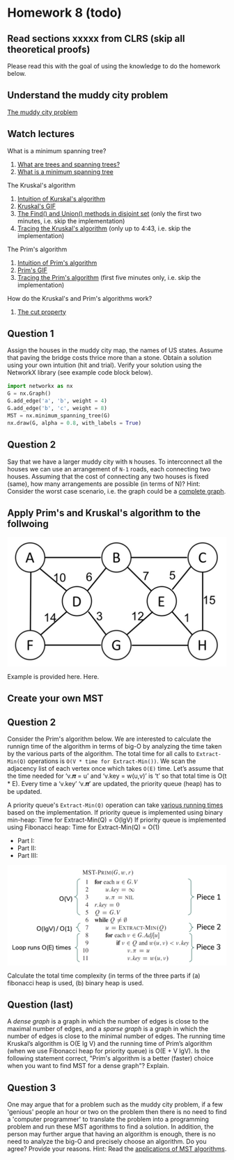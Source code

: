 # Homework 8 (todo)

## Read sections xxxxx from CLRS (skip all theoretical proofs)
Please read this with the goal of using the knowledge to do the homework below.

## Understand the muddy city problem
[The muddy city problem](./muddy_city_problem.md)

## Watch lectures
What is a minimum spanning tree?
1. [What are trees and spanning trees?](https://youtu.be/qD6taefu3-Q)
1. [What is a minimum spanning tree](https://youtu.be/5INWifzqStU)

The Kruskal's algorithm
1. [Intuition of Kurskal's algorithm](https://youtu.be/AYC1N2QG_VM)
1. [Kruskal's GIF](https://en.wikipedia.org/wiki/Kruskal%27s_algorithm#/media/File:KruskalDemo.gif)
1. [The Find() and Union() methods in disjoint set](https://youtu.be/UBY4sF86KEY) (only the first two minutes, i.e. skip the implementation)
1. [Tracing the Kruskal's algorithm](https://youtu.be/5xosHRdxqHA?t=83) (only up to 4:43, i.e. skip the implementation)

The Prim's algorithm
1. [Intuition of Prim's algorithm](https://youtu.be/c0KKW9Fcve4)
1. [Prim's GIF](https://en.wikipedia.org/wiki/Prim%27s_algorithm#/media/File:PrimAlgDemo.gif)
1. [Tracing the Prim's algorithm](https://youtu.be/z1L3rMzG1_A) (first five minutes only, i.e. skip the implementation)

How do the Kruskal's and Prim's algorithms work?
1. [The cut property](https://youtu.be/QYdZS4S-FyU)

## Question 1
Assign the houses in the muddy city map, the names of US states. Assume that paving the bridge costs thrice more than a stone. Obtain a solution using your own intuition (hit and trial). Verify your solution using the NetworkX library (see example code block below).

```python
import networkx as nx
G = nx.Graph()
G.add_edge('a', 'b', weight = 4)
G.add_edge('b', 'c', weight = 8)
MST = nx.minimum_spanning_tree(G)
nx.draw(G, alpha = 0.8, with_labels = True)
```

## Question 2
Say that we have a larger muddy city with `N` houses. To interconnect all the houses we can use an arrangement of `N-1` roads, each connecting two houses. Assuming that the cost of connecting any two houses is fixed (same), how many arrangements are possible (in terms of N)? Hint: Consider the worst case scenario, i.e. the graph could be a [complete graph](https://en.wikipedia.org/wiki/Complete_graph).

## Apply Prim's and Kruskal's algorithm to the follwoing

<img src="mst_problem.png" align="middle" width="550"/>

Example is provided here. Here.

## Create your own MST

## Question 2
Consider the Prim's algorithm below. We are interested to calculate the runnign time of the algorithm in terms of big-O by analyzing the time taken by the various parts of the algorithm. The total time for all calls to `Extract-Min(Q)` operations is `O(V * time for Extract-Min())`. We scan the adjacency list of each vertex once which takes `O(E)` time. Let’s assume that the time needed for ‘v.𝝅 = u’ and ‘v.key = w(u,v)’ is ‘t’ so that total time is O(t * E). Every time a ‘v.key’ ‘v.𝝅’ are updated, the priority queue (heap) has to be updated. 


A priority queue's `Extract-Min(Q)` operation can take [various running times](https://en.wikipedia.org/wiki/Priority_queue) based on the implementation. 
If priority queue is implemented using binary min-heap:
Time for Extract-Min(Q) = O(lgV)
If priority queue is implemented using Fibonacci heap:
Time for Extract-Min(Q) = O(1)
* Part I:
* Part II:
* Part III:

<img src="prims_running_time.png" align="middle" width="550"/>

Calculate the total time complexity (in terms of the three parts if (a) fibonacci heap is used, (b) binary heap is used.

## Question (last)
A *dense graph* is a graph in which the number of edges is close to the maximal number of edges, and a *sparse graph* is a graph in which the number of edges is close to the minimal number of edges. The running time Kruskal’s algorithm is O(E lg V) and the running time of Prim’s algorithm (when we use Fibonacci heap for priority queue) is O(E + V lgV). Is the following statement correct, "Prim's algorithm is a better (faster) choice when you want to find MST for a dense graph"? Explain.

## Question 3
One may argue that for a problem such as the muddy city problem, if a few 'genious' people an hour or two on the problem then there is no need to find a 'computer programmer' to translate the problem into a programming problem and run these MST agorithms to find a solution. In addition, the person may further argue that having an algorithm is enough, there is no need to analyze the big-O and precisely choose an algorithm. Do you agree? Provide your reasons. Hint: Read the [applications of MST algorithms](https://en.wikipedia.org/wiki/Spanning_tree).

